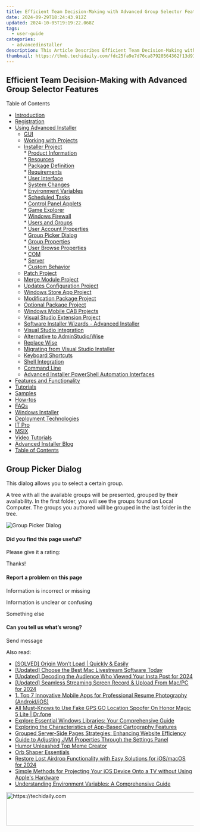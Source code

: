 ```yaml
---
title: Efficient Team Decision-Making with Advanced Group Selector Features
date: 2024-09-29T18:24:43.912Z
updated: 2024-10-05T19:19:22.068Z
tags:
  - user-guide
categories:
  - advancedinstaller
description: This Article Describes Efficient Team Decision-Making with Advanced Group Selector Features
thumbnail: https://thmb.techidaily.com/fdc25fa9e7d76ca87920564362f13d91c2db273783ec5bcb39c2377739cf581a.jpg
---
```


## Efficient Team Decision-Making with Advanced Group Selector Features

Table of Contents

* [Introduction](https://tools.techidaily.com/advancedinstaller/products/)
* [Registration](https://tools.techidaily.com/advancedinstaller/products/)
* [Using Advanced Installer](https://tools.techidaily.com/advancedinstaller/products/)  
   * [GUI](https://tools.techidaily.com/advancedinstaller/products/)  
   * [Working with Projects](https://tools.techidaily.com/advancedinstaller/products/)  
   * [Installer Project](https://tools.techidaily.com/advancedinstaller/products/)  
         * [Product Information](https://tools.techidaily.com/advancedinstaller/products/)  
         * [Resources](https://tools.techidaily.com/advancedinstaller/products/)  
         * [Package Definition](https://tools.techidaily.com/advancedinstaller/products/)  
         * [Requirements](https://tools.techidaily.com/advancedinstaller/products/)  
         * [User Interface](https://tools.techidaily.com/advancedinstaller/products/)  
         * [System Changes](https://tools.techidaily.com/advancedinstaller/products/)  
                  * [Environment Variables](https://tools.techidaily.com/advancedinstaller/products/)  
                  * [Scheduled Tasks](https://tools.techidaily.com/advancedinstaller/products/)  
                  * [Control Panel Applets](https://tools.techidaily.com/advancedinstaller/products/)  
                  * [Game Explorer](https://tools.techidaily.com/advancedinstaller/products/)  
                  * [Windows Firewall](https://tools.techidaily.com/advancedinstaller/products/)  
                  * [Users and Groups](https://tools.techidaily.com/advancedinstaller/products/)  
                              * [User Account Properties](https://tools.techidaily.com/advancedinstaller/products/)  
                                             * [Group Picker Dialog](https://tools.techidaily.com/advancedinstaller/products/)  
                              * [Group Properties](https://tools.techidaily.com/advancedinstaller/products/)  
                              * [User Browse Properties](https://tools.techidaily.com/advancedinstaller/products/)  
                  * [COM](https://tools.techidaily.com/advancedinstaller/products/)  
         * [Server](https://tools.techidaily.com/advancedinstaller/products/)  
         * [Custom Behavior](https://tools.techidaily.com/advancedinstaller/products/)  
   * [Patch Project](https://tools.techidaily.com/advancedinstaller/products/)  
   * [Merge Module Project](https://tools.techidaily.com/advancedinstaller/products/)  
   * [Updates Configuration Project](https://tools.techidaily.com/advancedinstaller/products/)  
   * [Windows Store App Project](https://tools.techidaily.com/advancedinstaller/products/)  
   * [Modification Package Project](https://tools.techidaily.com/advancedinstaller/products/)  
   * [Optional Package Project](https://tools.techidaily.com/advancedinstaller/products/)  
   * [Windows Mobile CAB Projects](https://tools.techidaily.com/advancedinstaller/products/)  
   * [Visual Studio Extension Project](https://tools.techidaily.com/advancedinstaller/products/)  
   * [Software Installer Wizards - Advanced Installer](https://tools.techidaily.com/advancedinstaller/products/)  
   * [Visual Studio integration](https://tools.techidaily.com/advancedinstaller/products/)  
   * [Alternative to AdminStudio/Wise](https://tools.techidaily.com/advancedinstaller/products/)  
   * [Replace Wise](https://tools.techidaily.com/advancedinstaller/products/)  
   * [Migrating from Visual Studio Installer](https://tools.techidaily.com/advancedinstaller/products/)  
   * [Keyboard Shortcuts](https://tools.techidaily.com/advancedinstaller/products/)  
   * [Shell Integration](https://tools.techidaily.com/advancedinstaller/products/)  
   * [Command Line](https://tools.techidaily.com/advancedinstaller/products/)  
   * [Advanced Installer PowerShell Automation Interfaces](https://tools.techidaily.com/advancedinstaller/products/)
* [Features and Functionality](https://tools.techidaily.com/advancedinstaller/products/)
* [Tutorials](https://tools.techidaily.com/advancedinstaller/products/)
* [Samples](https://tools.techidaily.com/advancedinstaller/products/)
* [How-tos](https://tools.techidaily.com/advancedinstaller/products/)
* [FAQs](https://tools.techidaily.com/advancedinstaller/products/)
* [Windows Installer](https://tools.techidaily.com/advancedinstaller/products/)
* [Deployment Technologies](https://tools.techidaily.com/advancedinstaller/products/)
* [IT Pro](https://tools.techidaily.com/advancedinstaller/products/)
* [MSIX](https://tools.techidaily.com/advancedinstaller/products/)
* [Video Tutorials](https://tools.techidaily.com/advancedinstaller/products/)
* [Advanced Installer Blog](https://tools.techidaily.com/advancedinstaller/products/)
* [Table of Contents](https://tools.techidaily.com/advancedinstaller/products/)

## Group Picker Dialog

 This dialog allows you to select a certain group. 

 A tree with all the available groups will be presented, grouped by their availability. In the first folder, you will see the groups found on Local Computer. The groups you authored will be grouped in the last folder in the tree.

![Group Picker Dialog](https://cdn.advancedinstaller.com/img/dialog/group-picker.png "Group Picker Dialog")  

#### Did you find this page useful?

Please give it a rating:

 Thanks!

#### Report a problem on this page

Information is incorrect or missing

Information is unclear or confusing

Something else

#### Can you tell us what’s wrong?

Send message

<ins class="adsbygoogle"
     style="display:block"
     data-ad-format="autorelaxed"
     data-ad-client="ca-pub-7571918770474297"
     data-ad-slot="1223367746"></ins>

<ins class="adsbygoogle"
     style="display:block"
     data-ad-client="ca-pub-7571918770474297"
     data-ad-slot="8358498916"
     data-ad-format="auto"
     data-full-width-responsive="true"></ins>

<span class="atpl-alsoreadstyle">Also read:</span>
<div><ul>
<li><a href="https://program-issues.techidaily.com/1723007116441-solved-origin-wont-load-quickly-and-easily/"><u>[SOLVED] Origin Won’t Load | Quickly & Easily</u></a></li>
<li><a href="https://article-files.techidaily.com/updated-choose-the-best-mac-livestream-software-today/"><u>[Updated] Choose the Best Mac Livestream Software Today</u></a></li>
<li><a href="https://instagram-video-recordings.techidaily.com/updated-decoding-the-audience-who-viewed-your-insta-post-for-2024/"><u>[Updated] Decoding the Audience Who Viewed Your Insta Post for 2024</u></a></li>
<li><a href="https://youtube-docs.techidaily.com/ed-seamless-streaming-screen-record-and-upload-from-macpc-for-2024/"><u>[Updated] Seamless Streaming Screen Record & Upload From Mac/PC for 2024</u></a></li>
<li><a href="https://fox-ssl.techidaily.com/1-top-7-innovative-mobile-apps-for-professional-resume-photography-androidios/"><u>1. Top 7 Innovative Mobile Apps for Professional Resume Photography (Android/iOS)</u></a></li>
<li><a href="https://location-fake.techidaily.com/all-must-knows-to-use-fake-gps-go-location-spoofer-on-honor-magic-5-lite-drfone-by-drfone-virtual-android/"><u>All Must-Knows to Use Fake GPS GO Location Spoofer On Honor Magic 5 Lite | Dr.fone</u></a></li>
<li><a href="https://fox-ssl.techidaily.com/explore-essential-windows-libraries-your-comprehensive-guide/"><u>Explore Essential Windows Libraries: Your Comprehensive Guide</u></a></li>
<li><a href="https://fox-ssl.techidaily.com/exploring-the-characteristics-of-app-based-cartography-features/"><u>Exploring the Characteristics of App-Based Cartography Features</u></a></li>
<li><a href="https://fox-ssl.techidaily.com/grouped-server-side-pages-strategies-enhancing-website-efficiency/"><u>Grouped Server-Side Pages Strategies: Enhancing Website Efficiency</u></a></li>
<li><a href="https://fox-ssl.techidaily.com/guide-to-adjusting-jvm-properties-through-the-settings-panel/"><u>Guide to Adjusting JVM Properties Through the Settings Panel</u></a></li>
<li><a href="https://extra-resources.techidaily.com/humor-unleashed-top-meme-creator/"><u>Humor Unleashed Top Meme Creator</u></a></li>
<li><a href="https://fox-direct.techidaily.com/orb-shaper-essentials/"><u>Orb Shaper Essentials</u></a></li>
<li><a href="https://extra-support.techidaily.com/restore-lost-airdrop-functionality-with-easy-solutions-for-iosmacos-for-2024/"><u>Restore Lost Airdrop Functionality with Easy Solutions for iOS/macOS for 2024</u></a></li>
<li><a href="https://fox-ssl.techidaily.com/simple-methods-for-projecting-your-ios-device-onto-a-tv-without-using-apples-hardware/"><u>Simple Methods for Projecting Your iOS Device Onto a TV without Using Apple's Hardware</u></a></li>
<li><a href="https://fox-ssl.techidaily.com/understanding-environment-variables-a-comprehensive-guide/"><u>Understanding Environment Variables: A Comprehensive Guide</u></a></li>
</ul></div>

<!-- affiliate ads begin -->
<a href="https://imp.i110150.net/c/5597632/924297/11305" target="_top" id="924297">
  <img src="//a.impactradius-go.com/display-ad/11305-924297" border="0" alt="https://techidaily.com" width="728" height="90"/>
</a>
<img height="0" width="0" src="https://imp.i110150.net/i/5597632/924297/11305" style="position:absolute;visibility:hidden;" border="0" />
<!-- affiliate ads end -->

